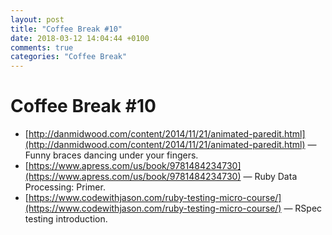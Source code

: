 ```yaml
---
layout: post
title: "Coffee Break #10"
date: 2018-03-12 14:04:44 +0100
comments: true
categories: "Coffee Break"
---
```


# Coffee Break #10

- [http://danmidwood.com/content/2014/11/21/animated-paredit.html](http://danmidwood.com/content/2014/11/21/animated-paredit.html) &mdash; Funny braces dancing under your fingers.
- [https://www.apress.com/us/book/9781484234730](https://www.apress.com/us/book/9781484234730) &mdash; Ruby Data Processing: Primer.
- [https://www.codewithjason.com/ruby-testing-micro-course/](https://www.codewithjason.com/ruby-testing-micro-course/) &mdash; RSpec testing introduction.
